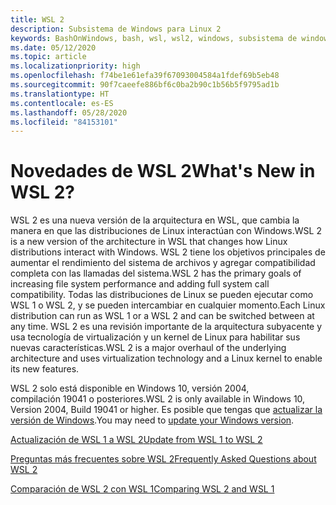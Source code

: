 ```yaml
---
title: WSL 2
description: Subsistema de Windows para Linux 2
keywords: BashOnWindows, bash, wsl, wsl2, windows, subsistema de windows para linux, subsistemawindows, ubuntu, debian, suse, windows 10, instalación
ms.date: 05/12/2020
ms.topic: article
ms.localizationpriority: high
ms.openlocfilehash: f74be1e61efa39f67093004584a1fdef69b5eb48
ms.sourcegitcommit: 90f7caeefe886bf6c0ba2b90c1b56b5f9795ad1b
ms.translationtype: HT
ms.contentlocale: es-ES
ms.lasthandoff: 05/28/2020
ms.locfileid: "84153101"
---
```

# <a name="whats-new-in-wsl-2"></a><span data-ttu-id="1f4ac-104">Novedades de WSL 2</span><span class="sxs-lookup"><span data-stu-id="1f4ac-104">What's New in WSL 2?</span></span>

<span data-ttu-id="1f4ac-105">WSL 2 es una nueva versión de la arquitectura en WSL, que cambia la manera en que las distribuciones de Linux interactúan con Windows.</span><span class="sxs-lookup"><span data-stu-id="1f4ac-105">WSL 2 is a new version of the architecture in WSL that changes how Linux distributions interact with Windows.</span></span> <span data-ttu-id="1f4ac-106">WSL 2 tiene los objetivos principales de aumentar el rendimiento del sistema de archivos y agregar compatibilidad completa con las llamadas del sistema.</span><span class="sxs-lookup"><span data-stu-id="1f4ac-106">WSL 2 has the primary goals of increasing file system performance and adding full system call compatibility.</span></span> <span data-ttu-id="1f4ac-107">Todas las distribuciones de Linux se pueden ejecutar como WSL 1 o WSL 2, y se pueden intercambiar en cualquier momento.</span><span class="sxs-lookup"><span data-stu-id="1f4ac-107">Each Linux distribution can run as WSL 1 or a WSL 2 and can be switched between at any time.</span></span> <span data-ttu-id="1f4ac-108">WSL 2 es una revisión importante de la arquitectura subyacente y usa tecnología de virtualización y un kernel de Linux para habilitar sus nuevas características.</span><span class="sxs-lookup"><span data-stu-id="1f4ac-108">WSL 2 is a major overhaul of the underlying architecture and uses virtualization technology and a Linux kernel to enable its new features.</span></span>

<span data-ttu-id="1f4ac-109">WSL 2 solo está disponible en Windows 10, versión 2004, compilación 19041 o posteriores.</span><span class="sxs-lookup"><span data-stu-id="1f4ac-109">WSL 2 is only available in Windows 10, Version 2004, Build 19041 or higher.</span></span> <span data-ttu-id="1f4ac-110">Es posible que tengas que [actualizar la versión de Windows](ms-settings:windowsupdate).</span><span class="sxs-lookup"><span data-stu-id="1f4ac-110">You may need to [update your Windows version](ms-settings:windowsupdate).</span></span>

[<span data-ttu-id="1f4ac-111">Actualización de WSL 1 a WSL 2</span><span class="sxs-lookup"><span data-stu-id="1f4ac-111">Update from WSL 1 to WSL 2</span></span>](./install-win10.md#update-to-wsl-2)

[<span data-ttu-id="1f4ac-112">Preguntas más frecuentes sobre WSL 2</span><span class="sxs-lookup"><span data-stu-id="1f4ac-112">Frequently Asked Questions about WSL 2</span></span>](./wsl2-faq.md)

[<span data-ttu-id="1f4ac-113">Comparación de WSL 2 con WSL 1</span><span class="sxs-lookup"><span data-stu-id="1f4ac-113">Comparing WSL 2 and WSL 1</span></span>](./compare-versions.md)
